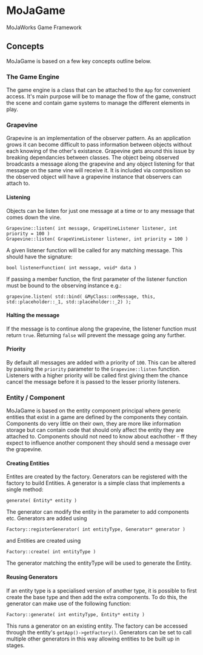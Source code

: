 # MoJaGame
MoJaWorks Game Framework

## Concepts

MoJaGame is based on a few key concepts outline below.

### The Game Engine
The game engine is a class that can be attached to the `App` for convenient access. It's main purpose will be to manage the flow of the game, construct the scene and contain game systems to manage the different elements in play.

### Grapevine
Grapevine is an implementation of the observer pattern. As an application grows it can become difficult to pass information between objects without each knowing of the other's existance. Grapevine gets around this issue by breaking dependancies between classes. The object being observed broadcasts a message along the grapevine and any object listening for that message on the same vine will receive it. It is included via composition so the observed object will have a grapevine instance that observers can attach to.

#### Listening

Objects can be listen for just one message at a time or to any message that comes down the vine. 

`Grapevine::listen( int message, GrapeVineListener listener, int priority = 100 )`<br>
`Grapevine::listen( GrapeVineListener listener, int priority = 100 )`

A given listener function will be called for any matching message. This should have the signature:

`bool listenerFunction( int message, void* data )`

If passing a member function, the first parameter of the listener function must be bound to the observing instance e.g.:

`grapevine.listen( std::bind( &MyClass::onMessage, this, std::placeholder::_1, std::placeholder::_2) );`

#### Halting the message
If the message is to continue along the grapevine, the listener function must return `true`. Returning `false` will prevent the message going any further.

#### Priority
By default all messages are added with a priority of `100`. This can be altered by passing the `priority` parameter to the `Grapevine::listen` function. Listeners with a higher priority will be called first giving them the chance cancel the message before it is passed to the lesser priority listeners.

### Entity / Component
MoJaGame is based on the entity component principal where generic entities that exist in a game are defined by the components they contain. Components do very little on their own, they are more like information storage but can contain code that should only affect the entity they are attached to. Components should not need to know about eachother - ff they expect to influence another component they should send a message over the grapevine.

#### Creating Entities
Entites are created by the factory. Generators can be registered with the factory to build Entities. A generator is a simple class that implements a single method: 

`generate( Entity* entity )`

The generator can modify the entity in the parameter to add components etc. Generators are added using 

`Factory::registerGenerator( int entityType, Generator* generator )`

and Entities are created using

`Factory::create( int entityType )`

The generator matching the entityType will be used to generate the Entity.

#### Reusing Generators
If an entity type is a specialised version of another type, it is possible to first create the base type and then add the extra components. To do this, the generator can make use of the following function:

`Factory::generate( int entityType, Entity* entity )`

This runs a generator on an existing entity. The factory can be accessed through the entity's `getApp()->getFactory()`. Generators can be set to call multiple other generators in this way allowing entities to be built up in stages.



